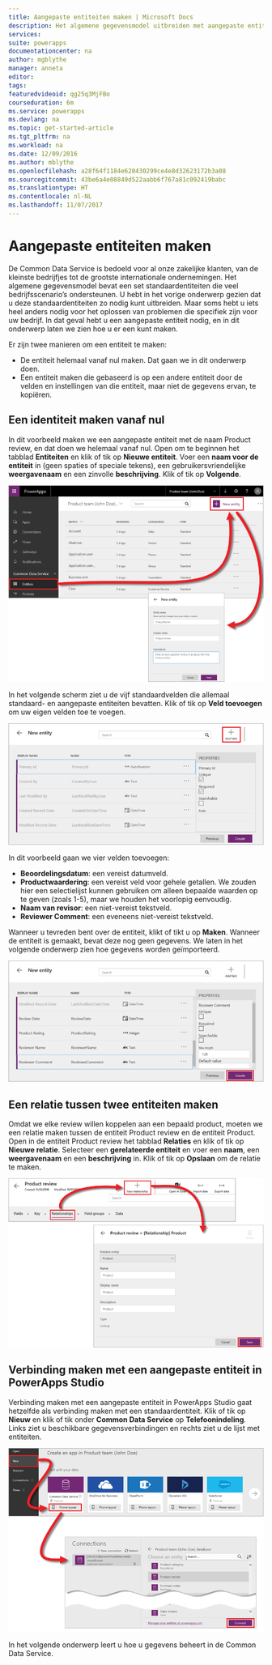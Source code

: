 ```yaml
---
title: Aangepaste entiteiten maken | Microsoft Docs
description: Het algemene gegevensmodel uitbreiden met aangepaste entiteiten
services: 
suite: powerapps
documentationcenter: na
author: mgblythe
manager: anneta
editor: 
tags: 
featuredvideoid: qg25q3MjFBo
courseduration: 6m
ms.service: powerapps
ms.devlang: na
ms.topic: get-started-article
ms.tgt_pltfrm: na
ms.workload: na
ms.date: 12/09/2016
ms.author: mblythe
ms.openlocfilehash: a28f64f1184e620430299ce4e8d32623172b3a08
ms.sourcegitcommit: 43be6a4e08849d522aabb6f767a81c092419babc
ms.translationtype: HT
ms.contentlocale: nl-NL
ms.lasthandoff: 11/07/2017
---
```

# <a name="create-custom-entities"></a>Aangepaste entiteiten maken
De Common Data Service is bedoeld voor al onze zakelijke klanten, van de kleinste bedrijfjes tot de grootste internationale ondernemingen. Het algemene gegevensmodel bevat een set standaardentiteiten die veel bedrijfsscenario’s ondersteunen. U hebt in het vorige onderwerp gezien dat u deze standaardentiteiten zo nodig kunt uitbreiden. Maar soms hebt u iets heel anders nodig voor het oplossen van problemen die specifiek zijn voor uw bedrijf. In dat geval hebt u een aangepaste entiteit nodig, en in dit onderwerp laten we zien hoe u er een kunt maken.

Er zijn twee manieren om een entiteit te maken:

* De entiteit helemaal vanaf nul maken. Dat gaan we in dit onderwerp doen.
* Een entiteit maken die gebaseerd is op een andere entiteit door de velden en instellingen van die entiteit, maar niet de gegevens ervan, te kopiëren.

## <a name="creating-an-entity-from-scratch"></a>Een identiteit maken vanaf nul
In dit voorbeeld maken we een aangepaste entiteit met de naam Product review, en dat doen we helemaal vanaf nul. Open om te beginnen het tabblad **Entiteiten** en klik of tik op **Nieuwe entiteit**. Voer een **naam voor de entiteit** in (geen spaties of speciale tekens), een gebruikersvriendelijke **weergavenaam** en een zinvolle **beschrijving**. Klik of tik op **Volgende**.

![Nieuwe entiteit](./media/learning-common-data-service-custom-entities/new-entity.png)

In het volgende scherm ziet u de vijf standaardvelden die allemaal standaard- en aangepaste entiteiten bevatten. Klik of tik op **Veld toevoegen** om uw eigen velden toe te voegen.

![Velden voor standaardentiteiten](./media/learning-common-data-service-custom-entities/default-fields.png)

In dit voorbeeld gaan we vier velden toevoegen:

* **Beoordelingsdatum**: een vereist datumveld.
* **Productwaardering**: een vereist veld voor gehele getallen. We zouden hier een selectielijst kunnen gebruiken om alleen bepaalde waarden op te geven (zoals 1-5), maar we houden het voorlopig eenvoudig.
* **Naam van revisor**: een niet-vereist tekstveld.
* **Reviewer Comment**: een eveneens niet-vereist tekstveld. 

Wanneer u tevreden bent over de entiteit, klikt of tikt u op **Maken**. Wanneer de entiteit is gemaakt, bevat deze nog geen gegevens. We laten in het volgende onderwerp zien hoe gegevens worden geïmporteerd.

![Aangepaste entiteitvelden](./media/learning-common-data-service-custom-entities/custom-fields.png)

## <a name="creating-a-relationship-between-two-entities"></a>Een relatie tussen twee entiteiten maken
Omdat we elke review willen koppelen aan een bepaald product, moeten we een relatie maken tussen de entiteit Product review en de entiteit Product. Open in de entiteit Product review het tabblad **Relaties** en klik of tik op **Nieuwe relatie**. Selecteer een **gerelateerde entiteit** en voer een **naam**, een **weergavenaam** en een **beschrijving** in. Klik of tik op **Opslaan** om de relatie te maken.

![Relaties tussen entiteiten maken](./media/learning-common-data-service-custom-entities/create-entity-relationship.png)

## <a name="connecting-to-a-custom-entity-in-powerapps-studio"></a>Verbinding maken met een aangepaste entiteit in PowerApps Studio
Verbinding maken met een aangepaste entiteit in PowerApps Studio gaat hetzelfde als verbinding maken met een standaardentiteit. Klik of tik op **Nieuw** en klik of tik onder **Common Data Service** op **Telefoonindeling**. Links ziet u beschikbare gegevensverbindingen en rechts ziet u de lijst met entiteiten.

![Verbinding maken met entiteit in PowerApps Studio](./media/learning-common-data-service-custom-entities/connect-to-custom-entity.png)

In het volgende onderwerp leert u hoe u gegevens beheert in de Common Data Service.

